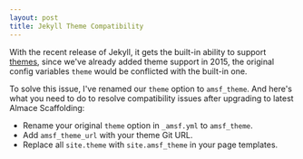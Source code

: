 ```yaml
---
layout: post
title: Jekyll Theme Compatibility
---
```


With the recent release of Jekyll, it gets the built-in ability to support [themes](https://jekyllrb.com/docs/themes/), since we've already added theme support in 2015, the original config variables `theme` would be conflicted with the built-in one.

To solve this issue, I've renamed our `theme` option to `amsf_theme`. And here's what you need to do to resolve compatibility issues after upgrading to latest Almace Scaffolding:

- Rename your original `theme` option in `_amsf.yml` to `amsf_theme`.
- Add `amsf_theme_url` with your theme Git URL.
- Replace all `site.theme` with `site.amsf_theme` in your page templates.
